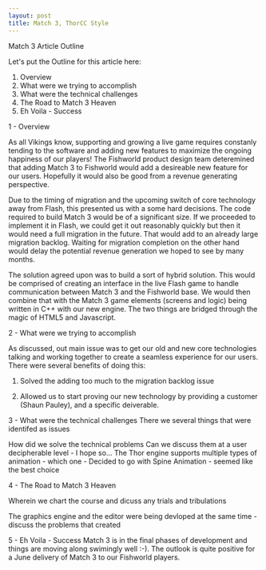 ```yaml
---
layout: post
title: Match 3, ThorCC Style
---
```


Match 3 Article Outline

  Let's put the Outline for this article here:
  1. Overview
  2. What were we trying to accomplish
  3. What were the technical challenges
  4. The Road to Match 3 Heaven
  5. Eh Voila - Success


1 - Overview

As all Vikings know, supporting and growing a live game requires constanly tending to the software and adding new features to maximize the ongoing happiness of our players! The Fishworld product design team deteremined that adding Match 3 to Fishworld would add a desireable new feature for our users. Hopefully it would also be good from a revenue generating perspective.

Due to the timing of migration and the upcoming switch of core technology away from Flash, this presented us with a some hard decisions. The code required to build Match 3 would be of a significant size. If we proceeded to implement it in Flash, we could get it out reasonably quickly but then it would need a full migration in the future. That would add to an already large migration backlog. Waiting for migration completion on the other hand would delay the potential revenue generation we hoped to see by many months.

The solution agreed upon was to build a sort of hybrid solution. This would be comprised of creating an interface in the live Flash game to handle communication between Match 3 and the Fishworld base. We would then combine that with the Match 3 game elements (screens and logic) being written in C++ with our new engine. The two things are bridged through the magic of HTML5 and Javascript.

2 - What were we trying to accomplish

As discussed, out main issue was to get our old and new core technologies talking and working together to create a seamless experience for our users. There were several benefits of doing this:

  1. Solved the adding too much to the migration backlog issue

  2. Allowed us to start proving our new technology by providing a customer (Shaun Pauley), and a specific deiverable.

3 - What were the technical challenges
There we several things that were identifed as issues

How did we solve the technical problems
Can we discuss them at a user decipherable level - I hope so...
The Thor engine supports multiple types of animation - which one - Decided to go with Spine Animation - seemed like the best choice



4 - The Road to Match 3 Heaven

Wherein we chart the course and dicuss any trials and tribulations

The graphics engine and the editor were being devloped at the same time - discuss the problems that created



5 - Eh Voila - Success
Match 3 is in the final phases of development and things are moving along swimingly well :-). The outlook is quite positive for a June delivery of Match 3 to our Fishworld players. 










[^fn-sample_footnote]: Handy! Now click the return link to go back.
